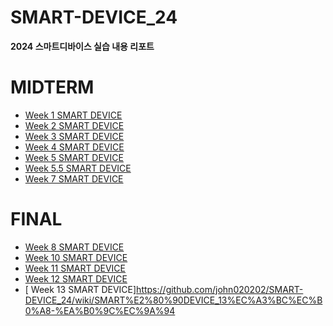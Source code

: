 # SMART-DEVICE_24
**2024 스마트디바이스 실습 내용 리포트**


MIDTERM
=======
* [ Week 1 SMART DEVICE](https://github.com/john020202/SMART-DEVICE_24/wiki/SMART%E2%80%90DEVICE-1%EC%A3%BC%EC%B0%A8-%EA%B0%9C%EC%9A%94)
* [ Week 2 SMART DEVICE](https://github.com/john020202/SMART-DEVICE_24/wiki/SMART%E2%80%90DEVICE-2%EC%A3%BC%EC%B0%A8-%EA%B0%9C%EC%9A%94)
* [ Week 3 SMART DEVICE](https://github.com/john020202/SMART-DEVICE_24/wiki/SMART%E2%80%90DEVICE-3%EC%A3%BC%EC%B0%A8-%EA%B0%9C%EC%9A%94)
* [ Week 4 SMART DEVICE](https://github.com/john020202/SMART-DEVICE_24/wiki/SMART%E2%80%90DEVICE-4%EC%A3%BC%EC%B0%A8-%EA%B0%9C%EC%9A%94)
* [ Week 5 SMART DEVICE](https://github.com/john020202/SMART-DEVICE_24/wiki/SMART%E2%80%90DEVICE-5%EC%A3%BC%EC%B0%A8-%EA%B0%9C%EC%9A%94)
* [ Week 5.5 SMART DEVICE](https://github.com/john020202/SMART-DEVICE_24/wiki/SMART%E2%80%90DEVICE-(5.5)%EC%A3%BC%EC%B0%A8-%EA%B0%9C%EC%9A%94)
* [ Week 7 SMART DEVICE](https://github.com/john020202/SMART-DEVICE_24/wiki/SMART%E2%80%90DEVICE-7%EC%A3%BC%EC%B0%A8-%EA%B0%9C%EC%9A%94)
  
FINAL
=======
* [ Week 8 SMART DEVICE](https://github.com/john020202/SMART-DEVICE_24/wiki/SMART%E2%80%90DEVICE-8%EC%A3%BC%EC%B0%A8-%EA%B0%9C%EC%9A%94)
* [ Week 10 SMART DEVICE](https://github.com/john020202/SMART-DEVICE_24/wiki/SMART%E2%80%90DEVICE_10%EC%A3%BC%EC%B0%A8-%EA%B0%9C%EC%9A%94)
* [ Week 11 SMART DEVICE](https://github.com/john020202/SMART-DEVICE_24/wiki/SMART%E2%80%90DEVICE_11%EC%A3%BC%EC%B0%A8-%EA%B0%9C%EC%9A%94)
* [ Week 12 SMART DEVICE](https://github.com/john020202/SMART-DEVICE_24/wiki/SMART%E2%80%90DEVICE_12%EC%A3%BC%EC%B0%A8-%EA%B0%9C%EC%9A%94)
* [ Week 13 SMART DEVICE]https://github.com/john020202/SMART-DEVICE_24/wiki/SMART%E2%80%90DEVICE_13%EC%A3%BC%EC%B0%A8-%EA%B0%9C%EC%9A%94
